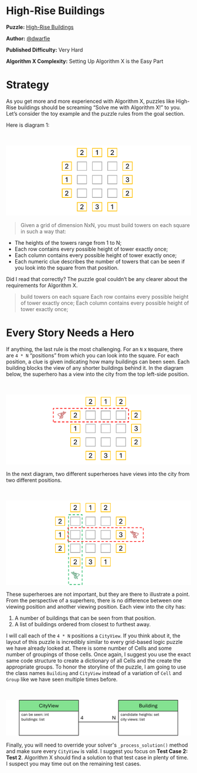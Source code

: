 # High-Rise Buildings

__Puzzle:__ [High-Rise Buildings](https://www.codingame.com/training/expert/high-rise-buildings)

__Author:__ [@dwarfie](https://www.codingame.com/profile/2ad5cc4919ed368f16de4aecd570e21e477551)

__Published Difficulty:__ Very Hard

__Algorithm X Complexity:__ Setting Up Algorithm X is the Easy Part

# Strategy

As you get more and more experienced with Algorithm X, puzzles like High-Rise buildings should be screaming “Solve me with Algorithm X!” to you. Let’s consider the toy example and the puzzle rules from the goal section.

Here is diagram 1:

<BR><BR>
![High Rise Buildings Example](HighRise1.png)
<BR>

>Given a grid of dimension NxN, you must build towers on each square in such a way that:
- The heights of the towers range from 1 to N;
- Each row contains every possible height of tower exactly once;
- Each column contains every possible height of tower exactly once;
- Each numeric clue describes the number of towers that can be seen if you look into the square from that position.

Did I read that correctly? The puzzle goal couldn’t be any clearer about the requirements for Algorithm X.

>build towers on each square
>Each row contains every possible height of tower exactly once;
>Each column contains every possible height of tower exactly once;

# Every Story Needs a Hero

If anything, the last rule is the most challenging. For an `N` x `N`square, there are `4 * N` “positions” from which you can look into the square. For each position, a clue is given indicating how many buildings can been seen. Each building blocks the view of any shorter buildings behind it. In the diagram below, the superhero has a view into the city from the top left-side position.

<BR><BR>
![Multiple City Views](HighRise2.png)
<BR>

In the next diagram, two different superheroes have views into the city from two different positions.

<BR><BR>
![City View Example](HighRise3.png)
<BR>

These superheroes are not important, but they are there to illustrate a point. From the perspective of a superhero, there is no difference between one viewing position and another viewing position. Each view into the city has:

1.	A number of buildings that can be seen from that position.
2.	A list of buildings ordered from closest to furthest away.

I will call each of the `4 * N` positions a `CityView`. If you think about it, the layout of this puzzle is incredibly similar to every grid-based logic puzzle we have already looked at. There is some number of Cells and some number of groupings of those cells. Once again, I suggest you use the exact same code structure to create a dictionary of all Cells and the create the appropriate groups. To honor the storyline of the puzzle, I am going to use the class names `Building` and `CityView` instead of a variation of `Cell` and `Group` like we have seen multiple times before.

<BR><BR>
![Bigh Rise Buildings Classes](HighRiseBuildingsClasses.png)
<BR>

Finally, you will need to override your solver's `_process_solution()` method and make sure every `CityView` is valid. I suggest you focus on __Test Case 2: Test 2__. Algorithm X should find a solution to that test case in plenty of time. I suspect you may time out on the remaining test cases.
